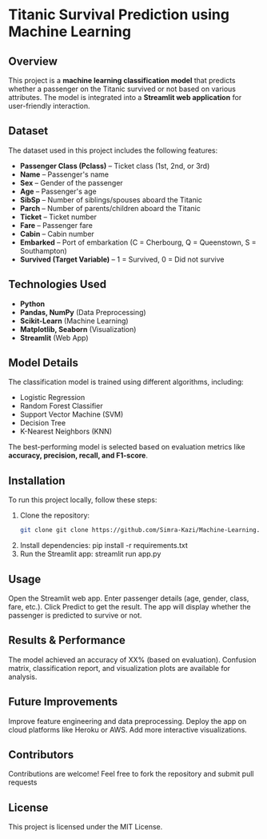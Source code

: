 # Titanic Survival Prediction using Machine Learning  

## Overview  
This project is a **machine learning classification model** that predicts whether a passenger on the Titanic survived or not based on various attributes. The model is integrated into a **Streamlit web application** for user-friendly interaction.  

## Dataset  
The dataset used in this project includes the following features:  
- **Passenger Class (Pclass)** – Ticket class (1st, 2nd, or 3rd)  
- **Name** – Passenger's name  
- **Sex** – Gender of the passenger  
- **Age** – Passenger's age  
- **SibSp** – Number of siblings/spouses aboard the Titanic  
- **Parch** – Number of parents/children aboard the Titanic  
- **Ticket** – Ticket number  
- **Fare** – Passenger fare  
- **Cabin** – Cabin number  
- **Embarked** – Port of embarkation (C = Cherbourg, Q = Queenstown, S = Southampton)  
- **Survived (Target Variable)** – 1 = Survived, 0 = Did not survive  

## Technologies Used  
- **Python**  
- **Pandas, NumPy** (Data Preprocessing)  
- **Scikit-Learn** (Machine Learning)  
- **Matplotlib, Seaborn** (Visualization)  
- **Streamlit** (Web App)  

## Model Details  
The classification model is trained using different algorithms, including:  
- Logistic Regression  
- Random Forest Classifier  
- Support Vector Machine (SVM)  
- Decision Tree  
- K-Nearest Neighbors (KNN)  

The best-performing model is selected based on evaluation metrics like **accuracy, precision, recall, and F1-score**.  

## Installation  
To run this project locally, follow these steps:  

1. Clone the repository:  
   ```bash
   git clone git clone https://github.com/Simra-Kazi/Machine-Learning.git

2. Install dependencies:
  pip install -r requirements.txt
3. Run the Streamlit app:
   streamlit run app.py
## Usage
Open the Streamlit web app.
Enter passenger details (age, gender, class, fare, etc.).
Click Predict to get the result.
The app will display whether the passenger is predicted to survive or not.
## Results & Performance
The model achieved an accuracy of XX% (based on evaluation).
Confusion matrix, classification report, and visualization plots are available for analysis.
## Future Improvements
Improve feature engineering and data preprocessing.
Deploy the app on cloud platforms like Heroku or AWS.
Add more interactive visualizations.
## Contributors
Contributions are welcome! Feel free to fork the repository and submit pull requests
## License
This project is licensed under the MIT License.

